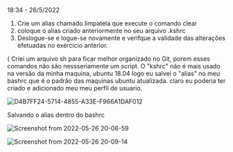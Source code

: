 
18:34 - 26/5/2022
1. Crie um alias chamado limpatela que execute o comando clear
2. coloque o alias criado anteriormente no seu arquivo .kshrc
3. Deslogue-se e logue-se novamente e verifque a validade das alterações efetuadas no exércicio anterior.

( Criei um arquivo sh para ficar melhor organizado no Git, porem esses comandos não são nessseriamente um script. O "kshrc" não é mais usado na versão da minha maquina, ubuntu 18.04 logo eu salvei o "alias" no meu bashrc que é o padrão das maquinas ubuntu atualizada. claro eu poderia ter criado e adicionado meu meu perfil de usuario.

![D4B7FF24-5714-4855-A33E-F966A1DAF012](https://user-images.githubusercontent.com/40872405/170594190-b892089a-bc99-435d-a099-84837dbb3f89.jpeg)


Salvando o alias dentro do bashrc 

![Screenshot from 2022-05-26 20-08-59](https://user-images.githubusercontent.com/40872405/170594070-10dc2547-9e17-4f6d-8f5b-4cac86714240.png)


![Screenshot from 2022-05-26 20-09-14](https://user-images.githubusercontent.com/40872405/170594075-63553620-baa2-4234-be4d-37ca0c5dab85.png)
